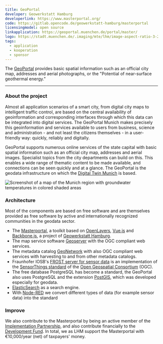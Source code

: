```yaml
---
title: GeoPortal
developer: Geowerkstatt Hamburg
developerlink: https://www.masterportal.org/
code: https://gitlab.opencode.de/geowerkstatt-hamburg/masterportal
licensingmodel: open source
linkapplication: https://geoportal.muenchen.de/portal/master/
logo: https://stadt.muenchen.de/.imaging/mte/lhm/image-aspect-ratio-3-2-1008w/dam/Home/Stadtverwaltung/Kommunalreferat/img_geoportal/Karten/Logo_GeoPortal.png/jcr:content/Logo_GeoPortal.png
tags:
  - application
  - kooperation
  - sponsor
---
```


The [GeoPortal](https://geoportal.muenchen.de/portal/master/) provides basic spatial information such as an official city map, addresses and aerial photographs, or the "Potential of near-surface geothermal energy."

---

### About the project

Almost all application scenarios of a smart city, from digital city maps to intelligent traffic control, are based on the central availability of geoinformation and corresponding interfaces through which this data can be integrated into digital services.
The GeoPortal Munich makes precisely this geoinformation and services available to users from business, science and administration - and not least the citizens themselves - in a user-friendly way: quickly, reliably and digitally.

GeoPortal supports numerous online services of the state capital with basic spatial information such as an official city map, addresses and aerial images.
Specialist topics from the city departments can build on this.
This enables a wide range of thematic content to be made available, and connections can be seen quickly and at a glance.
The GeoPortal is the geodata infrastructure on which the [Digital Twin Munich](https://muenchen.digital/twin/) is based.

![Screenshot of a map of the Munich region with groundwater temperatures in colored shaded areas](/inhouse/geoportal_geothermie_screen.png)

### Architecture

Most of the components are based on free software and are themselves provided as free software by active and internationally recognized communities in the geodata sector.

- The [Masterportal](https://www.masterportal.org/), a toolkit based on [OpenLayers](https://openlayers.org/), [Vue.js](vuejs) and [Backbone.js](https://backbonejs.org/), a project of [Geowerkstatt Hamburg](https://www.hamburg.de/geowerkstatt/).
- The map service software [Geoserver](https://geoserver.org) with the OGC compliant web services.
- The metadata catalog [GeoNetwork](https://geonetwork-opensource.org) with also OGC compliant web services with harvesting to and from other metadata catalogs.
- Fraunhofer IOSB's [FROST server for sensor data](https://www.iosb.fraunhofer.de/de/projekte-produkte/frostserver.html) is an implementation of the [SensorThings standard](https://www.ogc.org/standards/sensorthings) of the [Open Geospatial Consortium](https://www.ogc.org/) (OGC).
- The free database PostgreSQL has become a standard, the GeoPortal also uses PostgreSQL and the extension [PostGIS](https://postgis.net), which was developed especially for geodata.
- [ElasticSearch](https://www.elastic.co/de/elasticsearch/) as a search engine.
- With [Node-RED](https://nodered.org/) we convert different types of data (for example sensor data) into the standard

### Improve

We also contribute to the Masterportal by being an active member of the [Implementation Partnership](https://www.masterportal.org/maintainer-group.html), and also contribute financially to the [Development Fund](https://www.masterportal.org/entwicklungsfonds.html).
In total, we as LHM support the Masterportal with €10,000/year (net) of taxpayers' money.
